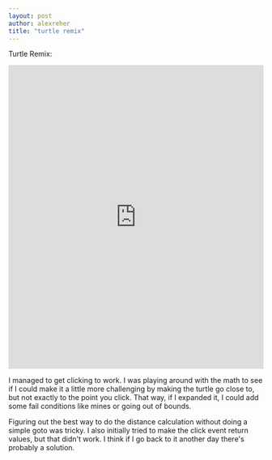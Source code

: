 ```yaml
---
layout: post
author: alexreher
title: "turtle remix"
---
```


Turtle Remix:

<iframe src="https://trinket.io/embed/python/f4669c9317" width="100%" height="600" frameborder="0" marginwidth="0" marginheight="0" allowfullscreen></iframe>

I managed to get clicking to work. I was playing around with the math to see if I could make it a little more challenging by making the turtle go close to, but not exactly to the point you click. That way, if I expanded it, I could add some fail conditions like mines or going out of bounds.

Figuring out the best way to do the distance calculation without doing a simple goto was tricky. I also initially tried to make the click event return values, but that didn't work. I think if I go back to it another day there's probably a solution.
